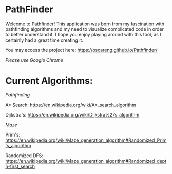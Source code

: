 # PathFinder
Welcome to Pathfinder! This application was born from my fascination with pathfinding algorithms and my need to visualize complicated code in order to better understand it. I hope you enjoy playing around with this tool, as I certainly had a great time creating it.

You may access the project here: https://oscareng.github.io/Pathfinder/

*Please use Google Chrome*

# Current Algorithms:

*Pathfinding*

A* Search: https://en.wikipedia.org/wiki/A*_search_algorithm

Dijkstra's: https://en.wikipedia.org/wiki/Dijkstra%27s_algorithm

*Maze*

Prim's: https://en.wikipedia.org/wiki/Maze_generation_algorithm#Randomized_Prim's_algorithm

Randomized DFS: https://en.wikipedia.org/wiki/Maze_generation_algorithm#Randomized_depth-first_search

